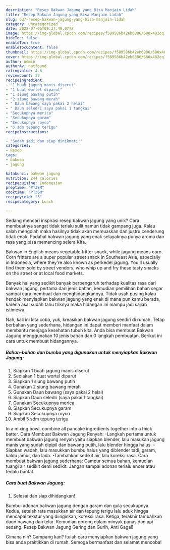 ```yaml
---
description: "Resep Bakwan Jagung yang Bisa Manjain Lidah"
title: "Resep Bakwan Jagung yang Bisa Manjain Lidah"
slug: 637-resep-bakwan-jagung-yang-bisa-manjain-lidah
category: Uncategorized
date: 2022-07-05T09:37:49.077Z
image: https://img-global.cpcdn.com/recipes/f589586b42eb6886/680x482cq70/bakwan-jagung-foto-resep-utama.jpg
hideToc: false
enableToc: true
enableTocContent: false
thumbnail: https://img-global.cpcdn.com/recipes/f589586b42eb6886/680x482cq70/bakwan-jagung-foto-resep-utama.jpg
cover: https://img-global.cpcdn.com/recipes/f589586b42eb6886/680x482cq70/bakwan-jagung-foto-resep-utama.jpg
author: Admin
authorAv: notfound
ratingvalue: 4.6
reviewcount: 25
recipeingredient:
- "1 buah jagung manis diserut"
- "1 buat wortel diparut"
- "1 siung bawang putih"
- "2 siung bawang merah"
- " Daun bawang saya pakai 2 helai"
- " Daun seledri saya pakai 1 tangkai"
- "Secukupnya merica"
- "Secukupnya garam"
- "Secukupnya royco"
- "5 sdm tepung terigu"
recipeinstructions:

- "Sudah jadi dan siap dinikmati!"
categories:
- Resep
tags:
- bakwan
- jagung

katakunci: bakwan jagung 
nutrition: 244 calories
recipecuisine: Indonesian
preptime: "PT38M"
cooktime: "PT36M"
recipeyield: "3"
recipecategory: Lunch

---
```





Sedang mencari inspirasi resep bakwan jagung yang unik? Cara membuatnya sangat tidak terlalu sulit namun tidak gampang juga. Kalau salah mengolah maka hasilnya tidak akan memuaskan dan justru cenderung tidak enak. Padahal bakwan jagung yang enak selayaknya punya aroma dan rasa yang bisa memancing selera Kita.





Bakwan in English means vegetable fritter snack, while jagung means corn. Corn fritters are a super popular street snack in Southeast Asia, especially in Indonesia, where they&#39;re also known as perkedel jagung. You&#39;ll usually find them sold by street vendors, who whip up and fry these tasty snacks on the street or at local food markets.

Banyak hal yang sedikit banyak berpengaruh terhadap kualitas rasa dari bakwan jagung, pertama dari jenis bahan, kemudian pemilihan bahan segar sampai cara membuat dan menghidangkannya. Tidak usah pusing kalau hendak menyiapkan bakwan jagung yang enak di mana pun kamu berada, karena asal sudah tahu triknya maka hidangan ini mampu jadi sajian istimewa.






Nah, kali ini kita coba, yuk, kreasikan bakwan jagung sendiri di rumah. Tetap berbahan yang sederhana, hidangan ini dapat memberi manfaat dalam membantu menjaga kesehatan tubuh kita. Anda bisa membuat Bakwan Jagung menggunakan 10 jenis bahan dan 0 langkah pembuatan. Berikut ini cara untuk membuat hidangannya.

<!--inarticleads1-->

##### Bahan-bahan dan bumbu yang digunakan untuk menyiapkan Bakwan Jagung:

1. Siapkan 1 buah jagung manis diserut
1. Sediakan 1 buat wortel diparut
1. Siapkan 1 siung bawang putih
1. Gunakan 2 siung bawang merah
1. Gunakan  Daun bawang (saya pakai 2 helai)
1. Siapkan  Daun seledri (saya pakai 1 tangkai)
1. Gunakan Secukupnya merica
1. Siapkan Secukupnya garam
1. Siapkan Secukupnya royco
1. Ambil 5 sdm tepung terigu


In a mixing bowl, combine all pancake ingredients together into a thick batter. Cara Membuat Bakwan Jagung Renyah: -Langkah pertama untuk membuat bakwan jagung renyah yaitu siapkan blender, lalu masukan jagung manis yang sudah dipipil dan bawang putih, lalu blender hingga halus. -Siapkan wadah, lalu masukkan bumbu halus yang diblender tadi, garam, kaldu jamur, dan lada. -Tambahkan sedikit air, lalu koreksi rasa. Cara membuat bakwan jagung sederhana: Campur semua bahan, kemudian tuangi air sedikit demi sedikit. Jangan sampai adonan terlalu encer atau terlalu bantat. 

<!--inarticleads2-->

##### Cara buat Bakwan Jagung:


1. Selesai dan siap dihidangkan!

Bumbui adonan bakwan jagung dengan garam dan gula secukupnya. Kedua, setelah rata masukkan air dan tepung terigu lalu aduk hingga mencapai tekstur yang diinginkan, koreksi rasa. Ketiga, terakhir tambahkan daun bawang dan telur. Kemudian goreng dalam minyak panas dan api sedang. Resep Bakwan Jagung Garing dan Gurih, Anti Gagal! 

Gimana nih? Gampang kan? Itulah cara menyiapkan bakwan jagung yang bisa anda praktikkan di rumah. Semoga bermanfaat dan selamat mencoba!

